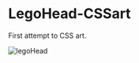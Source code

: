 # LegoHead-CSSart
First attempt to CSS art.

![legoHead](https://user-images.githubusercontent.com/97525209/166161634-44000a4c-fccf-4c57-9f27-ad314a2a6cd6.png)
